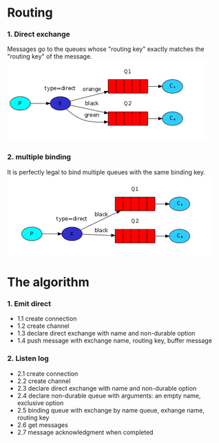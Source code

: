 # Routing
### 1. Direct exchange
Messages go to the queues whose "routing key" exactly matches the "routing key" of the message.
<img src="../imgs/routing_direct.png">

### 2. multiple binding
It is perfectly legal to bind multiple queues with the same binding key.
<img src ="../imgs/routing_binding.png">

# The algorithm
### 1. Emit direct
 - 1.1 create connection
 - 1.2 create channel
 - 1.3 declare direct exchange with name and  non-durable option
 - 1.4 push message with exchange name, routing key, buffer message

### 2. Listen log 
 - 2.1 create connection
 - 2.2 create channel
 - 2.3 declare direct exchange with name and non-durable option
 - 2.4 declare non-durable queue with arguments: an empty name, exclusive option
 - 2.5 binding queue with exchange by name queue, exhange name, routing key
 - 2.6 get messages
 - 2.7 message acknowledgment when completed
